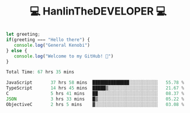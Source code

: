 # <p align="center"> 💻 HanlinTheDEVELOPER 💻 </p>
 ```js
let greeting;
 if(greeting === "Hello there") {
    console.log("General Kenobi")
} else { 
    console.log("Welcome to my GitHub! 👋")
}
```



<!--START_SECTION:waka-->

```js
Total Time: 67 hrs 35 mins

JavaScript       37 hrs 58 mins  ██████████████░░░░░░░░░░░   55.78 %
TypeScript       14 hrs 45 mins  █████▒░░░░░░░░░░░░░░░░░░░   21.67 %
C                5 hrs 41 mins   ██░░░░░░░░░░░░░░░░░░░░░░░   08.37 %
JSON             3 hrs 33 mins   █▒░░░░░░░░░░░░░░░░░░░░░░░   05.22 %
ObjectiveC       2 hrs 5 mins    ▓░░░░░░░░░░░░░░░░░░░░░░░░   03.08 %
```

<!--END_SECTION:waka-->


